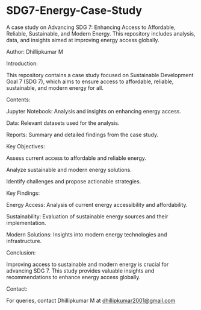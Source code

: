# SDG7-Energy-Case-Study
A case study on Advancing SDG 7: Enhancing Access to Affordable, Reliable, Sustainable, and Modern Energy. This repository includes analysis, data, and insights aimed at improving energy access globally.

Author: Dhillipkumar M


Introduction:

This repository contains a case study focused on Sustainable Development Goal 7 (SDG 7), which aims to ensure access to affordable, reliable, sustainable, and modern energy for all.

Contents:

Jupyter Notebook: Analysis and insights on enhancing energy access.

Data: Relevant datasets used for the analysis.

Reports: Summary and detailed findings from the case study.

Key Objectives:

Assess current access to affordable and reliable energy.

Analyze sustainable and modern energy solutions.

Identify challenges and propose actionable strategies.

Key Findings:

Energy Access: Analysis of current energy accessibility and affordability.

Sustainability: Evaluation of sustainable energy sources and their implementation.

Modern Solutions: Insights into modern energy technologies and infrastructure.

Conclusion:

Improving access to sustainable and modern energy is crucial for advancing SDG 7. This study provides valuable insights and recommendations to enhance energy access globally.

Contact:

For queries, contact Dhillipkumar M at dhillipkumar2001@gmail.com
